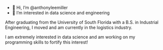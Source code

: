 - 👋 Hi, I’m @anthonyleemiller
- 👀 I’m interested in data science and engineering

After graduating from the University of South Florida with a B.S. in Industrial Engineering, I moved and am currently in the logistics industry.

I am extremely interested in data science and am working on my programming skills to fortify this interest!

<!---
anthonyleemiller/anthonyleemiller is a ✨ special ✨ repository because its `README.md` (this file) appears on your GitHub profile.
You can click the Preview link to take a look at your changes.
--->

